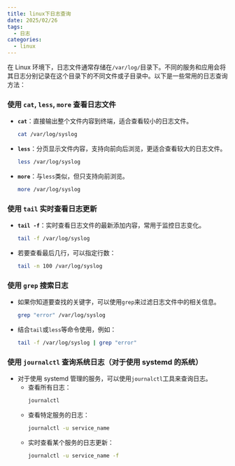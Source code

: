 ```yaml
---
title: linux下日志查询
date: 2025/02/26
tags:
  - 日志
categories:
  - linux
---
```


在 Linux 环境下，日志文件通常存储在`/var/log/`目录下。不同的服务和应用会将其日志分别记录在这个目录下的不同文件或子目录中。以下是一些常用的日志查询方法：

### 使用 `cat`, `less`, `more` 查看日志文件

- **`cat`**：直接输出整个文件内容到终端，适合查看较小的日志文件。
  ```bash
  cat /var/log/syslog
  ```
- **`less`**：分页显示文件内容，支持向前向后浏览，更适合查看较大的日志文件。
  ```bash
  less /var/log/syslog
  ```
- **`more`**：与`less`类似，但只支持向前浏览。
  ```bash
  more /var/log/syslog
  ```

### 使用 `tail` 实时查看日志更新

- **`tail -f`**：实时查看日志文件的最新添加内容，常用于监控日志变化。
  ```bash
  tail -f /var/log/syslog
  ```
- 若要查看最后几行，可以指定行数：
  ```bash
  tail -n 100 /var/log/syslog
  ```

### 使用 `grep` 搜索日志

- 如果你知道要查找的关键字，可以使用`grep`来过滤日志文件中的相关信息。
  ```bash
  grep "error" /var/log/syslog
  ```
- 结合`tail`或`less`等命令使用，例如：
  ```bash
  tail -f /var/log/syslog | grep "error"
  ```

### 使用 `journalctl` 查询系统日志（对于使用 systemd 的系统）

- 对于使用 systemd 管理的服务，可以使用`journalctl`工具来查询日志。
  - 查看所有日志：
    ```bash
    journalctl
    ```
  - 查看特定服务的日志：
    ```bash
    journalctl -u service_name
    ```
  - 实时查看某个服务的日志更新：
    ```bash
    journalctl -u service_name -f
    ```
